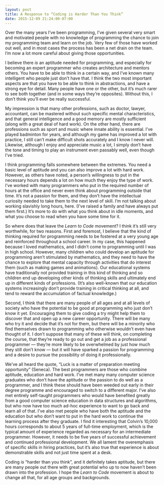 ```yaml
---
layout: post
title: A Response to “Coding is Harder Than You Think”
date: 2015-12-09 21:24:00-07:00
---
```

Over the many years I’ve been programming, I’ve given several very smart and motivated people with no knowledge of programming the chance to join my programming team and learn on the job. Very few of those have worked out well, and in most cases the process has been a net drain on the team. I’m now a lot more careful about giving those opportunities.

I believe there *is* an aptitude needed for programming, and especially for becoming an expert programmer who creates architecture and mentors others. You have to be able to think in a certain way, and I’ve known many intelligent who people just don’t have that. I think the two most important aspects are that you have to be able to think in abstractions, and have a strong eye for detail. Many people have one or the other, but it’s much rarer to see both together (and in some ways they’re opposites). Without this, I don’t think you’ll ever be really successful.

My impression is that many other professions, such as doctor, lawyer, accountant, can be mastered without such specific mental characteristics, and that general intelligence and a good memory are mostly sufficient (along with a great deal of hard work). On the other hand, there are professions such as sport and music where innate ability is essential. I’ve played badminton for years, and although my game has improved a lot with practice, I still can’t make difficult shots accurately and I know I never will. Likewise, although I enjoy and appreciate music a lot, I simply don’t have the tone and timing to play an instrument even passably well, even though I’ve tried.

I think programming falls somewhere between the extremes. You need a basic level of aptitude and you can also improve a lot with hard work. However, as others have noted, a person’s willingness to put in the necessary hours depends a lot on how much they enjoy the type of work. I’ve worked with many programmers who put in the required number of hours at the office and never even think about programming outside that time. It’s not a passion for them, and they don’t have the intellectual curiosity needed to take them to the next level of skill. I’m not talking about working slavishly long hours, here. (I’ve raised a family and have always put them first.) It’s more to do with what you think about in idle moments, and what you choose to read when you have some time for it.

So where does that leave the *Learn to Code* movement? I think it’s still very worthwhile, for two reasons. First and foremost, I believe that the kind of thinking required for programming needs to be fostered at a very young age and reinforced throughout a school career. In my case, this happened because I loved mathematics, and I didn’t come to programming until I was in high school. However, many children who could develop an aptitude for programming aren’t stimulated by mathematics, and they need to have the chance to explore that mental capacity through activities that do interest them (such as making games and animations). Our educational systems have traditionally not provided training in this kind of thinking and so children end up developing other kinds of thinking skills and ultimately end up in different kinds of professions. (It’s also well-known that our education systems increasingly don’t provide training in critical thinking at all, and tend to reward the accumulation of factual knowledge.)

Second, I think that there are many people of all ages and at all levels of society who have the potential to be good at programming who just don’t know it yet. Encouraging them to give coding a try might help them to discover that and open up a new career opportunity. There will be many who try it and decide that it’s not for them, but there will be a minority who find themselves drawn to programming who otherwise wouldn’t even have thought of it. I don’t suppose that many of these will think, on completing the course, that they’re ready to go out and get a job as a professional programmer — they’re more likely to be overwhelmed by just how much they still don’t know — but it will have sparked a passion for programming and a desire to pursue the possibility of doing it professionally.

We’ve all heard the quote, “Luck is a matter of preparation meeting opportunity” (Seneca). The best programmers are those who combine aptitude, education and hard work. I’ve met many many computer science graduates who don’t have the aptitude or the passion to do well as a programmer, and I think these should have been weeded out early in their degree programme and encouraged to switch to a different major. I’ve also met entirely self-taught programmers who would have benefited greatly from a good computer science education in data structures and algorithms, but who now have too much ad-hoc experience to want to go back and learn all of that. I’ve also met people who have both the aptitude and the education but who don’t want to put in the hard work to continue the learning process after they graduate. I find it interesting that Colvin’s 10,000 hours corresponds to about 5 years of full-time employment, which is the typical amount of experience regarded as necessary for an intermediate programmer. However, it needs to be five years of successful achievement and continued professional development. We all lament the overemphasis of specific skills in hiring practices, but it’s also true that experience is about demonstrable skills and not just time spent at a desk.

Coding *is* “harder than you think”, and it definitely takes aptitude, but there are many people out there with great potential who up to now haven’t been drawn into the profession. I hope the *Learn to Code* movement is about to change all that, for all age groups and backgrounds.
